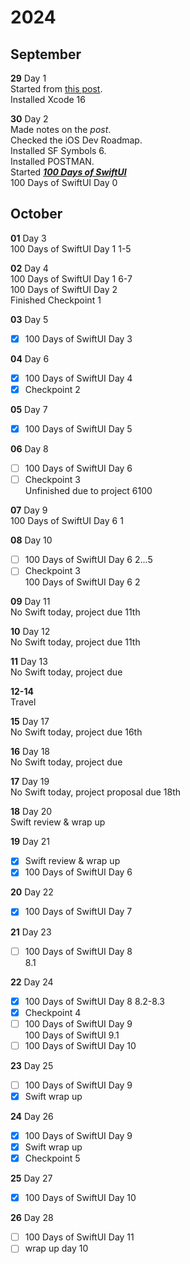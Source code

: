 # 2024
## September
**29** Day 1  
Started from [this post](https://www.reddit.com/r/iOSProgramming/comments/11qit84/from_hello_world_to_your_first_job_the_selftaught/).  
Installed Xcode 16  

**30** Day 2  
Made notes on the *post*.  
Checked the iOS Dev Roadmap.  
Installed SF Symbols 6.  
Installed POSTMAN.  
Started [***100 Days of SwiftUI***](https://www.hackingwithswift.com/100/swiftui)  
100 Days of SwiftUI Day 0  
## October
**01** Day 3  
100 Days of SwiftUI Day 1 1-5  

**02** Day 4  
100 Days of SwiftUI Day 1 6-7  
100 Days of SwiftUI Day 2  
    Finished Checkpoint 1  

**03** Day 5  
- [x] 100 Days of SwiftUI Day 3  

**04** Day 6  
- [x] 100 Days of SwiftUI Day 4  
- [x] Checkpoint 2  

**05** Day 7  
- [x] 100 Days of SwiftUI Day 5  

**06** Day 8  
- [ ] 100 Days of SwiftUI Day 6  
- [ ] Checkpoint 3  
Unfinished due to project 6100  

**07** Day 9  
100 Days of SwiftUI Day 6 1  

**08** Day 10  
- [ ] 100 Days of SwiftUI Day 6 2...5  
- [ ] Checkpoint 3  
100 Days of SwiftUI Day 6 2  

**09** Day 11  
No Swift today, project due 11th  

**10** Day 12  
No Swift today, project due 11th  

**11** Day 13  
No Swift today, project due  

**12-14**  
Travel  

**15** Day 17  
No Swift today, project due 16th  

**16** Day 18  
No Swift today, project due  

**17** Day 19  
No Swift today, project proposal due 18th  

**18** Day 20  
Swift review & wrap up  

**19** Day 21  
- [x] Swift review & wrap up  
- [x] 100 Days of SwiftUI Day 6  

**20** Day 22  
- [x] 100 Days of SwiftUI Day 7  

**21** Day 23  
- [ ] 100 Days of SwiftUI Day 8  
8.1  

**22** Day 24  
- [x] 100 Days of SwiftUI Day 8 8.2-8.3  
- [x] Checkpoint 4  
- [ ] 100 Days of SwiftUI Day 9  
100 Days of SwiftUI 9.1  
- [ ] 100 Days of SwiftUI Day 10  
  
**23** Day 25  
- [ ] 100 Days of SwiftUI Day 9  
- [x] Swift wrap up  

**24** Day 26  
- [x] 100 Days of SwiftUI Day 9
- [x] Swift wrap up
- [x] Checkpoint 5

**25** Day 27
- [x] 100 Days of SwiftUI Day 10

**26** Day 28
- [ ] 100 Days of SwiftUI Day 11
- [ ] wrap up day 10